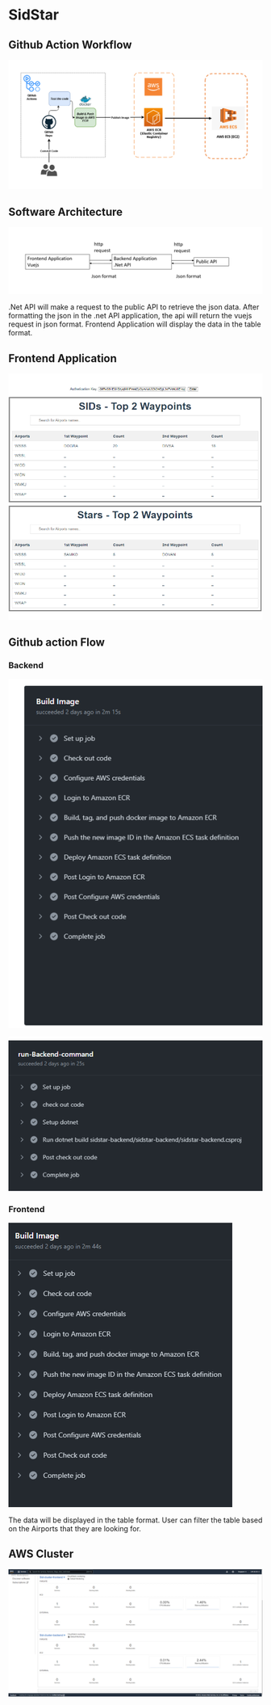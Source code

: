 # SidStar

## Github Action Workflow

![github-small](/Images/github_flow.png)

## Software Architecture

![github](/Images/application_architecture.png)

.Net API will make a request to the public API to retrieve the json data. After formatting the json in the .net API application, the api will return the vuejs request in json format.
Frontend Application will display the data in the table format.

## Frontend Application

![github-small](/Images/frontend_images_1.png)

## Github action Flow

### Backend

![github-small](/Images/net_core_github_action.png)

![github-small](/Images/net_core_github_action2.png)

### Frontend

![github-small](/Images/Frontend_github_action_flow.png)

The data will be displayed in the table format. User can filter the table based on the Airports that they are looking for.

## AWS Cluster

![github-small](/Images/AWS_Cluster_1.png)
